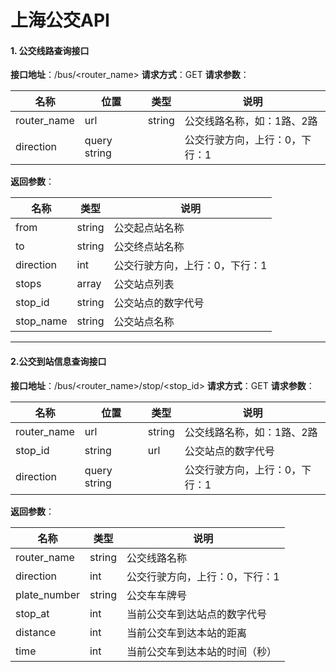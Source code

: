 # 上海公交API

#### 1. 公交线路查询接口
**接口地址**：/bus/<router_name>
**请求方式**：GET
**请求参数**：

| 名称 | 位置 | 类型 | 说明 |
| --- | --- | --- | --- |
| router_name | url | string | 公交线路名称，如：1路、2路 |
| direction | query string |  | 公交行驶方向，上行：0，下行：1 |

**返回参数**：

| 名称 | 类型 | 说明 |
| --- | --- | --- |
| from | string | 公交起点站名称 |
| to | string | 公交终点站名称 |
| direction | int | 公交行驶方向，上行：0，下行：1 |
| stops | array | 公交站点列表 |
| stop_id | string | 公交站点的数字代号 |
| stop_name | string |  公交站点名称 |

---

#### 2.公交到站信息查询接口
**接口地址**：/bus/<router_name>/stop/<stop_id>
**请求方式**：GET
**请求参数**：

| 名称 | 位置 | 类型 | 说明 |
| --- | --- | --- | --- |
| router_name | url | string | 公交线路名称，如：1路、2路 |
| stop_id | string | url | 公交站点的数字代号 |
| direction | query string |  | 公交行驶方向，上行：0，下行：1 |

**返回参数**：

| 名称 | 类型 | 说明 |
| --- | --- | --- |
| router_name | string | 公交线路名称 |
| direction | int | 公交行驶方向，上行：0，下行：1 |
| plate_number | string | 公交车车牌号 |
| stop_at | int | 当前公交车到达站点的数字代号 |
| distance | int | 当前公交车到达本站的距离 |
| time | int | 当前公交车到达本站的时间（秒） |